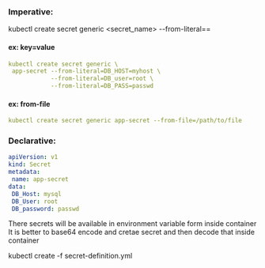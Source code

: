 ### Imperative:
kubectl create secret generic <secret_name> --from-literal=<key>=<value>

#### ex: key=value
```yaml
kubectl create secret generic \
 app-secret --from-literal=DB_HOST=myhost \
            --from-literal=DB_user=root \
            --from-literal=DB_PASS=passwd
```
#### ex: from-file
```yaml
kubectl create secret generic app-secret --from-file=/path/to/file
```

### Declarative:
```yaml
apiVersion: v1
kind: Secret
metadata:
 name: app-secret
data:
 DB_Host: mysql
 DB_User: root
 DB_password: passwd
 ```
 There secrets will be available in environment variable form inside container
 It is better to base64 encode and cretae secret and then decode that inside container
 
 kubectl create -f secret-definition.yml
